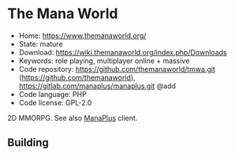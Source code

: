 # The Mana World

- Home: https://www.themanaworld.org/
- State: mature
- Download: https://wiki.themanaworld.org/index.php/Downloads
- Keywords: role playing, multiplayer online + massive
- Code repository: https://github.com/themanaworld/tmwa.git (https://github.com/themanaworld), https://gitlab.com/manaplus/manaplus.git @add
- Code language: PHP
- Code license: GPL-2.0

2D MMORPG.
See also [ManaPlus](http://manaplus.org/) client.

## Building
